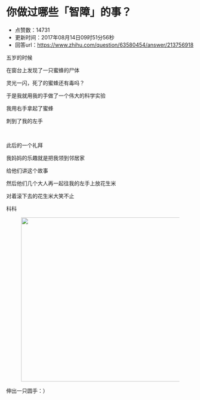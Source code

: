 # 你做过哪些「智障」的事？
- 点赞数：14731
- 更新时间：2017年08月14日09时51分56秒
- 回答url：https://www.zhihu.com/question/63580454/answer/213756918
<body>
 <p data-pid="b2KIec31">五岁的时候</p>
 <p data-pid="bU9588j1">在窗台上发现了一只蜜蜂的尸体</p>
 <p data-pid="2pKzTfyZ">灵光一闪，死了的蜜蜂还有毒吗？</p>
 <p data-pid="X4lanI8m">于是我就用我的手做了一个伟大的科学实验</p>
 <p data-pid="TMOE27D_">我用右手拿起了蜜蜂</p>
 <p data-pid="CWPScdUv">刺到了我的左手</p>
 <br>
 <p data-pid="3IcIuoTp">此后的一个礼拜</p>
 <p data-pid="-n9OIFqv">我妈妈的乐趣就是把我领到邻居家</p>
 <p data-pid="xx2SGHVx">给他们讲这个故事</p>
 <p data-pid="tXnMtdGM">然后他们几个大人再一起往我的左手上放花生米</p>
 <p data-pid="GvT64dcK">对着滚下去的花生米大笑不止</p>
 <p data-pid="xJg_3Bmn">科科</p>
 <figure>
  <img src="https://picx.zhimg.com/50/v2-7639888fb0567253a33cf43dee54ebba_720w.jpg?source=1940ef5c" data-rawwidth="440" data-rawheight="263" data-original-token="v2-7639888fb0567253a33cf43dee54ebba" class="origin_image zh-lightbox-thumb" width="440" data-original="https://pica.zhimg.com/v2-7639888fb0567253a33cf43dee54ebba_r.jpg?source=1940ef5c">
 </figure>
 <p data-pid="lniWUxCd">伸出一只圆手：）</p>
</body>